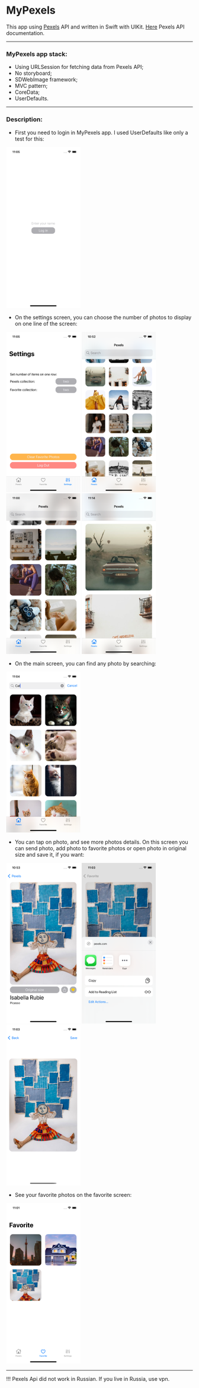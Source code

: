 # MyPexels
This app using [Pexels](https://www.pexels.com/ru-ru/) API and written in Swift with UIKit. [Here](https://www.pexels.com/ru-ru/api/documentation/) Pexels API documentation.

---
### MyPexels app staсk:
- Using URLSession for fetching data from Pexels API;
- No storyboard;
- SDWebImage framework;
- MVC pattern;
- CoreData;
- UserDefaults.
---

### Description:
- First you need to login in MyPexels app. I used UserDefaults like only a test for this: 
<img src="https://github.com/ArtemPavlov72/Screenshots/blob/main/Login%20screen.png" width="200"> 

- On the settings screen, you can choose the number of photos to display on one line of the screen:

<img src="https://github.com/ArtemPavlov72/Screenshots/blob/main/Settings%20screen.png" width="200"> <img src="https://github.com/ArtemPavlov72/Screenshots/blob/main/Pexels%20main%20page.png?raw=true" width="200"> <img src="https://github.com/ArtemPavlov72/Screenshots/blob/main/Pexels%20main%20page2.png" width="200"> <img src="https://github.com/ArtemPavlov72/Screenshots/blob/main/Pexels%20main%20page3.png" width="200"> 

- On the main screen, you can find any photo by searching:

<img src="https://github.com/ArtemPavlov72/Screenshots/blob/main/Searching%20photo.png" width="200"> 

- You can tap on photo, and see more photos details. 
On this screen you can send photo, add photo to favorite photos or open photo in original size and save it, if you want: 

<img src="https://github.com/ArtemPavlov72/Screenshots/blob/main/Pexels%20photo%20details.png" width="200"> <img src="https://github.com/ArtemPavlov72/Screenshots/blob/main/Send%20photo.png" width="200"> <img src="https://github.com/ArtemPavlov72/Screenshots/blob/main/Save%20in%20original%20size.png" width="200">

- See your favorite photos on the favorite screen:

<img src="https://github.com/ArtemPavlov72/Screenshots/blob/main/Favorite%20screen.png" width="200">

---
!!! Pexels Api did not work in Russian. If you live in Russia, use vpn.
